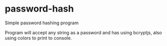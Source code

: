 # password-hash
Simple password hashing program

Program will accept any string as a password and has using bcryptjs, also using colors to print to console. 


